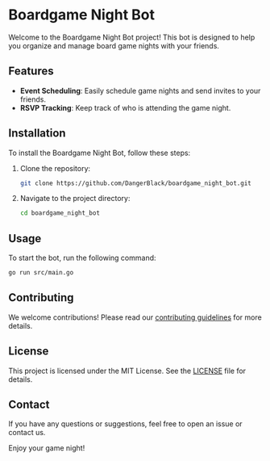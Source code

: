 # Boardgame Night Bot

Welcome to the Boardgame Night Bot project! This bot is designed to help you organize and manage board game nights with your friends.

## Features

- **Event Scheduling**: Easily schedule game nights and send invites to your friends.
- **RSVP Tracking**: Keep track of who is attending the game night.

## Installation

To install the Boardgame Night Bot, follow these steps:

1. Clone the repository:
    ```bash
    git clone https://github.com/DangerBlack/boardgame_night_bot.git
    ```
2. Navigate to the project directory:
    ```bash
    cd boardgame_night_bot
    ```

## Usage

To start the bot, run the following command:

```bash
go run src/main.go
```

## Contributing

We welcome contributions! Please read our [contributing guidelines](CONTRIBUTING.md) for more details.

## License

This project is licensed under the MIT License. See the [LICENSE](LICENSE) file for details.

## Contact

If you have any questions or suggestions, feel free to open an issue or contact us.

Enjoy your game night!